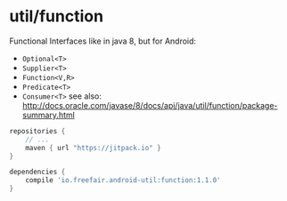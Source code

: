 # util/function

Functional Interfaces like in java 8, but for Android:
- `Optional<T>`
- `Supplier<T>`
- `Function<V,R>`
- `Predicate<T>`
- `Consumer<T>`
see also: http://docs.oracle.com/javase/8/docs/api/java/util/function/package-summary.html

```gradle
repositories {
    // ...
    maven { url "https://jitpack.io" }
}

dependencies {
    compile 'io.freefair.android-util:function:1.1.0'
}
```
